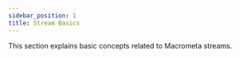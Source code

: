 ```yaml
---
sidebar_position: 1
title: Stream Basics
---
```


This section explains basic concepts related to Macrometa streams.
